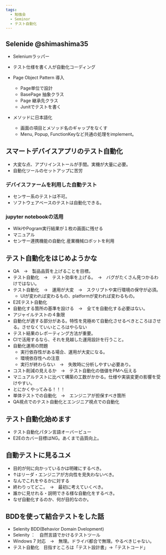 ```yaml
---
tags:
  - 勉強会
  - Seminor
  - テスト自動化
---
```


## Selenide @shimashima35
* Seleniumラッパー
* テスト仕様を書く人が自動化コーディング

* Page Object Pattern 導入
  * Page単位で設計
  * BasePage 抽象クラス
  * Page 継承先クラス
  * Junitでテストを書く

* メソッドに日本語化
  * 画面の項目とメソッド名のギャップをなくす
  * Menu, Popup, FunctionKeyなど共通の処理をimplement。

## スマートデバイスアプリのテスト自動化
* 大変な点、アプリインストールが手間。実機が大量に必要。
* 自動化ツールのセットアップに苦労
### デバイスファームを利用した自動テスト
* センサー系のテストは不可。
* ソフトウェアベースのテストは自動化できる。


### jupyter notebookの活用
* WikiやPogram実行結果が１枚の画面に残せる
* マニュアル
* センサー連携機能の自動化 産業機械ロボットを利用


## テスト自動化をはじめようかな
* QA　→　製品品質を上げることを目標。
* テスト自動化　→　テスト効率を上げる。　→　バグがたくさん見つかるわけではない。
* テスト自動化　→　運用が大変　→　スクリプトや実行環境の保守が必須。
  * UIが変われば変わるもの、platformが変われば変わるもの。
* E2Eテスト自動化
* 自動化する箇所の基準を設ける　→　全てを自動化する必要はない。
* アジャイルテストの４象限
* 自動化が適する部分がある。特性を見極めて自動化させるべきところはさせる。させなくていいところはやらない
* テスト結果のレポーティング方法が重要。
* CIで活用するなら、それを見越した運用設計を行うこと。
* 自動化運用の問題
  * 実行依存性がある場合、運用が大変になる。
  * 環境依存性への注意
  * 実行が終わらない　→　失敗時に分析しやすい必要あり。
* コスト削減の見えるか　→　テスト自動化の価値をPMへ伝える
* マニュアルテストに比べて構築の工数がかかる。仕様や実装変更の影響を受けやすい。
* とにかくやってみる！！！
* 単体テストでの自動化　→　エンジニアが担保すべき箇所
* QA視点でのテスト自動化とエンジニア視点での自動化

## テスト自動化始めます
* テスト自動化パタン言語オーバービュー
* E2Eのカバー目標はNG。あくまで品質向上。

## 自動テストに見るユメ
* 目的が何に向かっているかは明確にするべき。
* ↑はリーダ・エンジニアが方向性を見失わないべき。
* なんでこれをやるかに対する
* 終わりってどこ。　→　最初に考えていくべき。
* 誰かに見せれる・説明できる様な自動化をするべき。
* なぜ自動化するのか、何が目的なのか。

## BDDを使って結合テストをした話
* Selenity BDD(Behavior Domain Dvelopment)
* Selenity ：　自然言語でかけるテストツール
* Windows 7 対応　→　無理。ドライバ都合で無理。やるべきじゃない。
* テスト自動化　目指すところは「テスト設計書」→「テストコード」